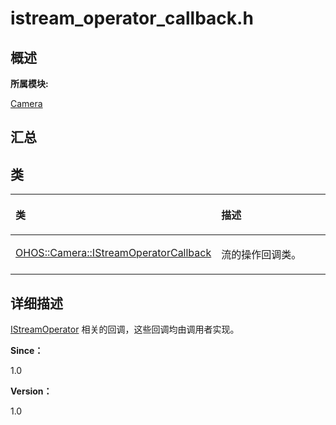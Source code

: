 # istream\_operator\_callback.h<a name="ZH-CN_TOPIC_0000001343200701"></a>

## **概述**<a name="section1108870458083931"></a>

**所属模块:**

[Camera](_camera.md)

## **汇总**<a name="section627566420083931"></a>

## 类<a name="nested-classes"></a>

<a name="table945635330083931"></a>
<table><thead align="left"><tr id="row1837760925083931"><th class="cellrowborder" valign="top" width="50%" id="mcps1.1.3.1.1"><p id="p312605972083931"><a name="p312605972083931"></a><a name="p312605972083931"></a>类</p>
</th>
<th class="cellrowborder" valign="top" width="50%" id="mcps1.1.3.1.2"><p id="p169063169083931"><a name="p169063169083931"></a><a name="p169063169083931"></a>描述</p>
</th>
</tr>
</thead>
<tbody><tr id="row1901949632083931"><td class="cellrowborder" valign="top" width="50%" headers="mcps1.1.3.1.1 "><p id="p1276957029083931"><a name="p1276957029083931"></a><a name="p1276957029083931"></a><a href="_o_h_o_s_1_1_camera_1_1_i_stream_operator_callback.md">OHOS::Camera::IStreamOperatorCallback</a></p>
</td>
<td class="cellrowborder" valign="top" width="50%" headers="mcps1.1.3.1.2 "><p id="p13114114064413"><a name="p13114114064413"></a><a name="p13114114064413"></a>流的操作回调类。</p>
</td>
</tr>
</tbody>
</table>

## **详细描述**<a name="section2136579977083931"></a>

[IStreamOperator](istream__operator_8h.md)  相关的回调，这些回调均由调用者实现。

**Since：**

1.0

**Version：**

1.0

